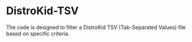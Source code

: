 # DistroKid-TSV
The code is designed to filter a DistroKid TSV (Tab-Separated Values) file based on specific criteria. 
